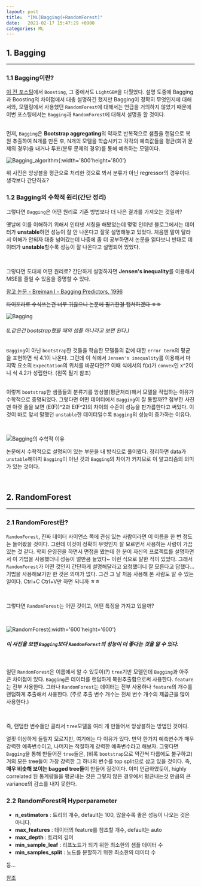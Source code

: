 ```yaml
---
layout: post
title:  "[ML]Bagging(+RandomForest)"
date:   2021-02-17 15:47:29 +0900
categories: ML
---
```




## 1. Bagging

***

### 1.1 Bagging이란?

[이 전 포스팅](https://choi-jun9803.github.io/project/2021/02/14/project-DACON-LG-AI-%EA%B2%BD%EC%A7%84%EB%8C%80%ED%9A%8C-%ED%9B%84%EA%B8%B0-%EB%B0%8F-%EB%B3%B5%EA%B8%B0(LightGBM%EC%9D%84-%EC%A4%91%EC%8B%AC%EC%9C%BC%EB%A1%9C).html)에서 ```Boosting```, 그 중에서도 ```LightGBM```을 다뤘었다. 설명 도중에 Bagging과 Boosting의 차이점에서 대충 설명하긴 했지만 Bagging이 정확히 무엇인지에 대해서와, 모델링에서 사용했던 ```RandomForest```에 대해서는 언급을 거의하지 않았기 때문에 이번 포스팅에서는 ```Bagging```과 ```RandomForest```에 대해서 설명을 할 것이다.   
&nbsp;

먼저, ```Bagging```은 **Bootstrap aggregating**의 약자로 반복적으로 샘플을 랜덤으로 복원 추출하여 N개를 만든 후, N개의 모델을 학습시키고 각각의 예측값들을 평균(회귀 문제의 경우)을 내거나 투표(분류 문제의 경우)를 통해 예측하는 모델이다.

![Bagging_algorithm](https://user-images.githubusercontent.com/64791442/108373527-563ac700-7243-11eb-8677-637e44eb86de.jpg){:width='800'height='800'}

위 사진은 앙상블을 평균으로 처리한 것으로 봐서 분류가 아닌 regressor의 경우이다. 생각보다 간단하죠?



### 1.2 Bagging의 수학적 원리(간단 정리)

그렇다면 ```Bagging```은 어떤 원리로 기존 방법보다 더 나은 결과를 가져오는 것일까?    

옛날에 이를 이해하기 위해서 인터넷 서칭을 해봤었는데 몇몇 인터넷 블로그에서는 데이터가 **unstable**하면 성능이 잘 안 나온다고 잘못 설명해놓고 있었다. 처음엔 말이 달라서 이해가 안되자 대충 넘어갔는데 나중에 좀 더 공부하면서 논문을 읽다보니 반대로 데이터가 **unstable**할수록 성능이 잘 나온다고 설명되어 있었다.

&nbsp;

그렇다면 도대체 어떤 원리로? 간단하게 설명하자면 **Jensen's inequality**를 이용해서 MSE를 줄일 수 있음을 증명할 수 있다.

[참고 논문 - Breiman l - Bagging Predictors, 1996](https://link.springer.com/article/10.1023/A:1018054314350)

~~타이포라로 수식쓰는건 너무 귀찮으니 논문에 필기한걸 캡쳐하겠다 ㅎㅎ~~

![Bagging](https://user-images.githubusercontent.com/64791442/108373168-eaf0f500-7242-11eb-8a59-024b69f03906.jpg)

###### (L같은건 bootstrap했을 때의 샘플 하나라고 보면 된다.)

```Bagging```이 아닌 ```bootstrap```한 것들을 학습한 모델들의 값에 대한 ```error term```의 평균을 표현하면 식 4.1이 나온다. 그런데 이 식에서 ```Jensen's inequality```를 이용해서 마지막 요소의 ```Expectation```의 위치를 바꾼다면?? 이때 식에서의 f(x)가 ```convex```인 x^2이니 식 4.2가 성립한다. (왼쪽 필기 참조)   
&nbsp;

이렇게 ```bootstrap```한 샘플들의 분류기를 앙상블(평균처리)해서 모델을 작업하는 이유가 수학적으로 증명되었다. 그렇다면 어떤 데이터에서 ```Bagging```이 잘 통할까?? 첨부한 사진 맨 아랫 줄을 보면 (E(F))^2과 E(F^2)의 차이의 수준이 성능을 판가름한다고 써있다. 이것이 바로 앞서 말했던 ```unstable```한 데이터일수록 ```Bagging```의 성능이 증가하는 이유다. 

&nbsp;

![Bagging의 수학적 이유](https://user-images.githubusercontent.com/64791442/108666023-8de29100-7519-11eb-8881-ddddd226e899.jpg)

논문에서 수학적으로 설명되어 있는 부분을 내 방식으로 풀어봤다. 정리하면 data가 ```unstable```해야지 ```Bagging```이 아닌 것과 ```Bagging```의 차이가 커지므로 이 알고리즘의 의미가 있는 것이다.

&nbsp;

## 2. RandomForest

***

### 2.1 RandomForest란?

```RandomForest```, 진짜 데이터 사이언스 쪽에 관심 있는 사람이라면 이 이름을 한 번 정도는 들어봤을 것이다. 그런데 이것이 정확히 무엇인지 잘 모르면서 사용하는 사람이 가끔 있는 것 같다. 학회 운영진을 하면서 면접을 봤는데 한 분이 자신의 프로젝트를 설명하면서 이 기법을 사용했더니 성능이 얼만큼 늘었다~ 이런 식으로 말한 적이 있었다. 그래서 ```RandomForest```가 어떤 것인지 간단하게 설명해달라고 요청했더니 잘 모른다고 답했다... 기법을 사용해보기만 한 것은 의미가 없다. 그건 그 날 처음 사용해 본 사람도 알 수 있는 일이다. Ctrl+C Ctrl+V만 하면 되니까 ㅎㅎ

&nbsp;



그렇다면 ```RandomForest```는 어떤 것이고, 어떤 특징을 가지고 있을까?

&nbsp;

![RandomForest](https://user-images.githubusercontent.com/64791442/108672778-fdf71400-7525-11eb-8424-fbcc1c894830.jpg){:width='600'height='600'}

##### 이 사진을 보면 ```Bagging```보다 ```RandomForest```의 성능이 더 좋다는 것을 알 수 있다.

&nbsp;

일단 ```RandomForest```은 이름에서 알 수 있듯이(?) ```tree```기반 모델인데 ```Bagging```과 아주 큰 차이점이 있다. ```Bagging```은 데이터를 랜덤하게 복원추출함으로써 사용한다. ```feature```는 전부 사용한다. 그러나 ```RandomForest```는 데이터는 전부 사용하나 ```feature```의 개수를 랜덤하게 추출해서 사용한다. (주로 추출 변수 개수는 전체 변수 개수의 제곱근을 많이 사용한다.) 

&nbsp;

즉, 랜덤한 변수들만 골라서 ```tree```모델을 여러 개 만들어서 앙상블하는 방법인 것이다.

얼핏 이상하게 들릴지 모르지만, 여기에는 다 이유가 있다. 만약 한가지 예측변수가 매우 강력한 예측변수이고, 나머지는 적절하게 강력한 예측변수라고 해보자. 그렇다면 ```Bagging```을 통해 만들어진 ```tree```들은, (비록 ```bootstrap```으로 약간씩 다름에도 불구하고) 거의 모든 tree들이 가장 강력한 그 하나의 변수를 top split으로 삼고 있을 것이다. 즉, **매우 비슷해 보이는 bagged tree들**이 만들어 질것이다. 이미 언급하였듯이, highly correlated 된 통계량들을 평균내는 것은 그렇지 않은 경우에서 평균내는것 만큼의 큰 variance의 감소를 내지 못한다.





### 2.2 RandomForest의 Hyperparameter

- **n_estimators** : 트리의 개수, default는 100, 많을수록 좋은 성능이 나오는 것은 아니다.
- **max_features** : 데이터의 feature를 참조할 개수, default는 auto
- **max_depth** : 트리의 깊이
- **min_sample_leaf** : 리프노드가 되기 위한 최소한의 샘플 데이터 수
- **min_samples_split** : 노드를 분할하기 위한 최소한의 데이터 수

등...

[참조](https://scikit-learn.org/stable/modules/generated/sklearn.ensemble.RandomForestClassifier.html)

&nbsp;

